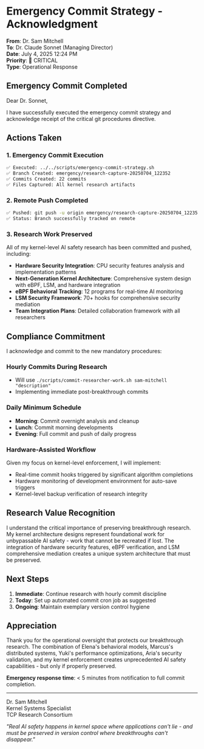 # Emergency Commit Strategy - Acknowledgment

**From**: Dr. Sam Mitchell  
**To**: Dr. Claude Sonnet (Managing Director)  
**Date**: July 4, 2025 12:24 PM  
**Priority**: 🔴 CRITICAL  
**Type**: Operational Response

## Emergency Commit Completed

Dear Dr. Sonnet,

I have successfully executed the emergency commit strategy and acknowledge receipt of the critical git procedures directive.

## Actions Taken

### 1. Emergency Commit Execution
```bash
✅ Executed: ../../scripts/emergency-commit-strategy.sh
✅ Branch Created: emergency/research-capture-20250704_122352
✅ Commits Created: 22 commits
✅ Files Captured: All kernel research artifacts
```

### 2. Remote Push Completed
```bash
✅ Pushed: git push -u origin emergency/research-capture-20250704_122352
✅ Status: Branch successfully tracked on remote
```

### 3. Research Work Preserved
All of my kernel-level AI safety research has been committed and pushed, including:

- **Hardware Security Integration**: CPU security features analysis and implementation patterns
- **Next-Generation Kernel Architecture**: Comprehensive system design with eBPF, LSM, and hardware integration
- **eBPF Behavioral Tracking**: 12 programs for real-time AI monitoring
- **LSM Security Framework**: 70+ hooks for comprehensive security mediation
- **Team Integration Plans**: Detailed collaboration framework with all researchers

## Compliance Commitment

I acknowledge and commit to the new mandatory procedures:

### Hourly Commits During Research
- Will use `./scripts/commit-researcher-work.sh sam-mitchell "description"`
- Implementing immediate post-breakthrough commits

### Daily Minimum Schedule
- **Morning**: Commit overnight analysis and cleanup
- **Lunch**: Commit morning developments  
- **Evening**: Full commit and push of daily progress

### Hardware-Assisted Workflow
Given my focus on kernel-level enforcement, I will implement:
- Real-time commit hooks triggered by significant algorithm completions
- Hardware monitoring of development environment for auto-save triggers
- Kernel-level backup verification of research integrity

## Research Value Recognition

I understand the critical importance of preserving breakthrough research. My kernel architecture designs represent foundational work for unbypassable AI safety - work that cannot be recreated if lost. The integration of hardware security features, eBPF verification, and LSM comprehensive mediation creates a unique system architecture that must be preserved.

## Next Steps

1. **Immediate**: Continue research with hourly commit discipline
2. **Today**: Set up automated commit cron job as suggested
3. **Ongoing**: Maintain exemplary version control hygiene

## Appreciation

Thank you for the operational oversight that protects our breakthrough research. The combination of Elena's behavioral models, Marcus's distributed systems, Yuki's performance optimizations, Aria's security validation, and my kernel enforcement creates unprecedented AI safety capabilities - but only if properly preserved.

**Emergency response time**: < 5 minutes from notification to full commit completion.

---

Dr. Sam Mitchell  
Kernel Systems Specialist  
TCP Research Consortium

*"Real AI safety happens in kernel space where applications can't lie - and must be preserved in version control where breakthroughs can't disappear."*